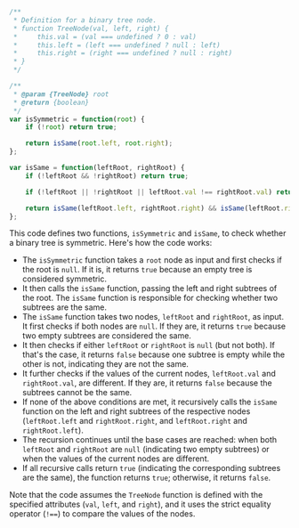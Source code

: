 ```javascript
/**
 * Definition for a binary tree node.
 * function TreeNode(val, left, right) {
 *     this.val = (val === undefined ? 0 : val)
 *     this.left = (left === undefined ? null : left)
 *     this.right = (right === undefined ? null : right)
 * }
 */

/**
 * @param {TreeNode} root
 * @return {boolean}
 */
var isSymmetric = function(root) {
    if (!root) return true;

    return isSame(root.left, root.right);
};

var isSame = function(leftRoot, rightRoot) {
    if (!leftRoot && !rightRoot) return true;

    if (!leftRoot || !rightRoot || leftRoot.val !== rightRoot.val) return false;

    return isSame(leftRoot.left, rightRoot.right) && isSame(leftRoot.right, rightRoot.left);
};
```

This code defines two functions, `isSymmetric` and `isSame`, to check whether a binary tree is symmetric. Here's how the code works:

- The `isSymmetric` function takes a `root` node as input and first checks if the root is `null`. If it is, it returns `true` because an empty tree is considered symmetric.
- It then calls the `isSame` function, passing the left and right subtrees of the root. The `isSame` function is responsible for checking whether two subtrees are the same.
- The `isSame` function takes two nodes, `leftRoot` and `rightRoot`, as input. It first checks if both nodes are `null`. If they are, it returns `true` because two empty subtrees are considered the same.
- It then checks if either `leftRoot` or `rightRoot` is `null` (but not both). If that's the case, it returns `false` because one subtree is empty while the other is not, indicating they are not the same.
- It further checks if the values of the current nodes, `leftRoot.val` and `rightRoot.val`, are different. If they are, it returns `false` because the subtrees cannot be the same.
- If none of the above conditions are met, it recursively calls the `isSame` function on the left and right subtrees of the respective nodes (`leftRoot.left` and `rightRoot.right`, and `leftRoot.right` and `rightRoot.left`).
- The recursion continues until the base cases are reached: when both `leftRoot` and `rightRoot` are `null` (indicating two empty subtrees) or when the values of the current nodes are different.
- If all recursive calls return `true` (indicating the corresponding subtrees are the same), the function returns `true`; otherwise, it returns `false`.

Note that the code assumes the `TreeNode` function is defined with the specified attributes (`val`, `left`, and `right`), and it uses the strict equality operator (`!==`) to compare the values of the nodes.
